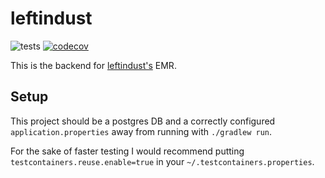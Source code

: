 # leftindust

![tests](https://github.com/leftindust/leftindust-backend/actions/workflows/tests.yml/badge.svg) [![codecov](https://codecov.io/gh/MarcusDunn/leftindust-backend/branch/master/graph/badge.svg?token=9MLL11QYS9)](https://codecov.io/gh/MarcusDunn/leftindust-backend)

This is the backend for [leftindust's](https://leftindust.com) EMR.

## Setup

This project should be a postgres DB and a correctly configured `application.properties` away from running
with `./gradlew run`.

For the sake of faster testing I would recommend putting `testcontainers.reuse.enable=true` in
your `~/.testcontainers.properties`.
